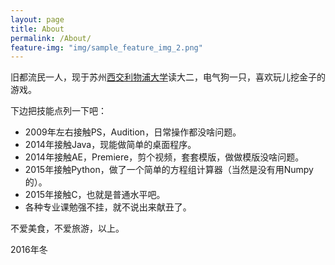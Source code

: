 ```yaml
---
layout: page
title: About
permalink: /About/
feature-img: "img/sample_feature_img_2.png"
---
```


旧都流民一人，现于苏州[西交利物浦大学](www.xjtlu.edu.cn)读大二，电气狗一只，喜欢玩儿挖金子的游戏。  

下边把技能点列一下吧：

- 2009年左右接触PS，Audition，日常操作都没啥问题。
- 2014年接触Java，现能做简单的桌面程序。  
- 2014年接触AE，Premiere，剪个视频，套套模版，做做模版没啥问题。
- 2015年接触Python，做了一个简单的方程组计算器（当然是没有用Numpy的）。
- 2015年接触C，也就是普通水平吧。  
- 各种专业课勉强不挂，就不说出来献丑了。

不爱美食，不爱旅游，以上。

2016年冬
